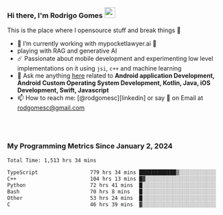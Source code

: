 
### Hi there, I'm Rodrigo Gomes <img src="https://media.giphy.com/media/hvRJCLFzcasrR4ia7z/giphy.gif" width="25px">
This is the place where I opensource stuff and break things 🤣
- 🔭 I’m currently working with mypocketlawyer.ai 💜
- playing with RAG and generative AI
- ☄️ Passionate about mobile development and experimenting low level implementations on it using `jsi`, `c++` and machine learning
- 💬 Ask me anything [here](https://github.com/rodgomesc/rodgomesc/issues) related to <b>Android application Development, Android Custom Operating System Development, Kotlin, Java, iOS Development, Swift, Javascript</b>
- 📫 How to reach me: [@rodgomesc][linkedin] or say 👋 on Email at [rodgomesc@gmail.com](mailto:rodgomesc@gmail.com)


<br/>

<!-- 
<picture>
  <img src="/github-metrics.svg" alt="Metrics">
</picture>
-->

</br>

### My Programming Metrics Since January 2, 2024 


<!--START_SECTION:waka-->

```txt
Total Time: 1,513 hrs 34 mins

TypeScript                 779 hrs 34 mins ████████████▒░░░░░░░░░░░░   49.75 %
C++                        104 hrs 13 mins █▓░░░░░░░░░░░░░░░░░░░░░░░   06.65 %
Python                     72 hrs 41 mins  █░░░░░░░░░░░░░░░░░░░░░░░░   04.64 %
Bash                       70 hrs 8 mins   █░░░░░░░░░░░░░░░░░░░░░░░░   04.48 %
Other                      53 hrs 24 mins  █░░░░░░░░░░░░░░░░░░░░░░░░   03.41 %
C                          46 hrs 39 mins  ▓░░░░░░░░░░░░░░░░░░░░░░░░   02.98 %
```

<!--END_SECTION:waka-->
